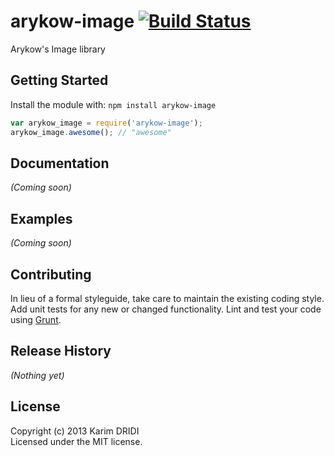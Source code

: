 # arykow-image [![Build Status](https://secure.travis-ci.org/kdridi/arykow-image.png?branch=master)](http://travis-ci.org/kdridi/arykow-image)

Arykow's Image library

## Getting Started
Install the module with: `npm install arykow-image`

```javascript
var arykow_image = require('arykow-image');
arykow_image.awesome(); // "awesome"
```

## Documentation
_(Coming soon)_

## Examples
_(Coming soon)_

## Contributing
In lieu of a formal styleguide, take care to maintain the existing coding style. Add unit tests for any new or changed functionality. Lint and test your code using [Grunt](http://gruntjs.com/).

## Release History
_(Nothing yet)_

## License
Copyright (c) 2013 Karim DRIDI  
Licensed under the MIT license.
